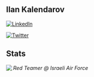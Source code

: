 <h2>Ilan Kalendarov</h2>

<a href="https://www.linkedin.com/in/ilan-kalendarov-4826741a0" target="_blank"><img src="https://img.shields.io/badge/LinkedIn-%230077B5.svg?&style=flat-square&logo=linkedin&logoColor=white" alt="LinkedIn"></a>

<a href="https://twitter.com/IKalendarov" target="_blank"><img src="https://img.shields.io/badge/-Twitter-1ca0f1?style=flat-square&labelColor=1ca0f1&logo=twitter&logoColor=white" alt="Twitter"></a>

## Stats



<img align='left' src="https://github-readme-stats.vercel.app/api?username=ilan199929&show_icons=true&hide_border=false&theme=tokyonight&count_private=true&hide_title=false">



<p><em>Red Teamer @ Israeli Air Force<br>

